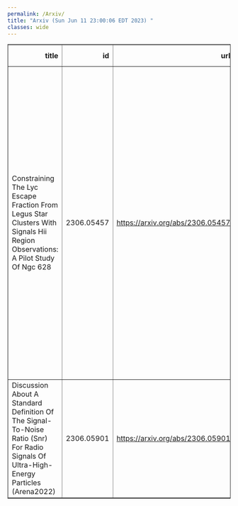 ```yaml
---
permalink: /Arxiv/
title: "Arxiv (Sun Jun 11 23:00:06 EDT 2023) "
classes: wide
---
```

<table border="1" class="dataframe">
  <thead>
    <tr style="text-align: right;">
      <th>title</th>
      <th>id</th>
      <th>url</th>
      <th>authors</th>
      <th>Local Authors</th>
    </tr>
  </thead>
  <tbody>
    <tr>
      <td>Constraining The Lyc Escape Fraction From Legus Star Clusters With   Signals Hii Region Observations: A Pilot Study Of Ngc 628</td>
      <td>2306.05457</td>
      <td><a href="https://arxiv.org/abs/2306.05457" target="_blank">https://arxiv.org/abs/2306.05457</a></td>
      <td>J. W. Teh, K. Grasha, M. R. Krumholz, A. Battisti, D. Calzetti, L. Rousseau-Nepton, C. Rhea, A. Adamo, R. C. Kennicutt, E. K. Grebel, D. O. Cook, F. Combes, M. Messa, S. Linden, R. S. Klessen, J. M. Vilchez, M. Fumagalli, A. F. Mcleod, L. J. Smith, L. Chemin, J. Wang, E. Sabbi, E. Sacchi, A. Petric, L. Della Bruna, A. Boselli</td>
      <td>Ji Wang</td>
    </tr>
    <tr>
      <td>Discussion About A Standard Definition Of The Signal-To-Noise Ratio   (Snr) For Radio Signals Of Ultra-High-Energy Particles (Arena2022)</td>
      <td>2306.05901</td>
      <td><a href="https://arxiv.org/abs/2306.05901" target="_blank">https://arxiv.org/abs/2306.05901</a></td>
      <td>Frank G. Schröder, Amy L. Connolly, Tim Huege, Abdul Rehman</td>
      <td>Amy Connolly</td>
    </tr>
  </tbody>
</table>